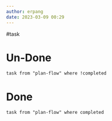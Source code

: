 ```yaml
---
author: erpang
date: 2023-03-09 00:29
---
```

#task

# Un-Done
```dataview
task from "plan-flow" where !completed
```
# Done
```dataview
task from "plan-flow" where completed
```